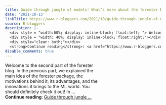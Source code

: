 ```yaml
---
title: Guide through jungle of models! What’s more about the forester R package?
date: '2021-10-15'
linkTitle: https://www.r-bloggers.com/2021/10/guide-through-jungle-of-models-whats-more-about-the-forester-r-package/
source: R-bloggers
description: |-
  <div style = "width:60%; display: inline-block; float:left; "> Welcome to the second part of the forester blog. In the previous part, we explained the main idea of the forester package, the motivations behind it, its advantages, and the innovations it brings to the ML world. You should definitely check it out! In ...</div>
  <div style = "width: 40%; display: inline-block; float:right;"></div>
  <div style="clear: both;"></div>
  <strong>Continue reading</strong>: <a href="https://www.r-bloggers.com/2021/10/guide-through-jungle-of-models-whats-more-about-the-forester-r-package/">Guide through jungle ...
disable_comments: true
---
```

<div style = "width:60%; display: inline-block; float:left; "> Welcome to the second part of the forester blog. In the previous part, we explained the main idea of the forester package, the motivations behind it, its advantages, and the innovations it brings to the ML world. You should definitely check it out! In ...</div>
<div style = "width: 40%; display: inline-block; float:right;"></div>
<div style="clear: both;"></div>
<strong>Continue reading</strong>: <a href="https://www.r-bloggers.com/2021/10/guide-through-jungle-of-models-whats-more-about-the-forester-r-package/">Guide through jungle ...